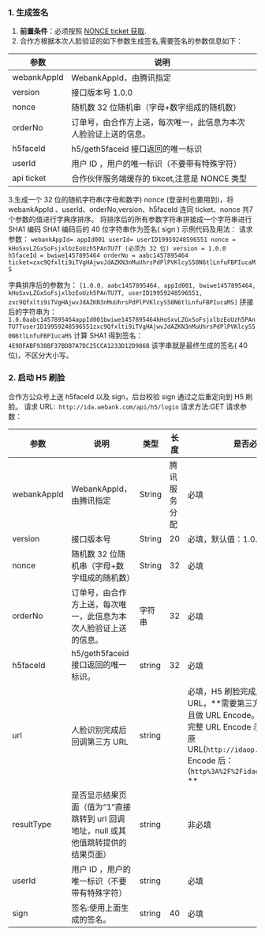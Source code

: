 ### 1. 生成签名 
1. **前置条件**：必须按照 [NONCE ticket 获取](http://tcecqpoc.fsphere.cn/document/product/295/10136).
2. 合作方根据本次人脸验证的如下参数生成签名,需要签名的参数信息如下：

| 参数 | 说明 | 
|---------|---------|
| webankAppId | WebankAppId，由腾讯指定 | 
| version | 接口版本号 1.0.0 | 
| nonce | 随机数  32 位随机串（字母+数字组成的随机数） | 
 | orderNo | 订单号，由合作方上送，每次唯一，此信息为本次人脸验证上送的信息。 | 
| h5faceId | h5/geth5faceid 接口返回的唯一标识 | 
 | userId | 用户 ID ，用户的唯一标识（不要带有特殊字符） | 
| api ticket | 合作伙伴服务端缓存的 tikcet,注意是 NONCE 类型 |

3.生成一个 32 位的随机字符串(字母和数字) nonce (登录时也要用到)，将 webankAppId 、userId、orderNo,version、h5faceId 连同 ticket、nonce 共7个参数的值进行字典序排序。
将排序后的所有参数字符串拼接成一个字符串进行 SHA1 编码
SHA1 编码后的 40 位字符串作为签名( sign )
示例代码及用法：
请求参数：
`webankAppId= appId001
userId= userID19959248596551
nonce = kHoSxvLZGxSoFsjxlbzEoUzh5PAnTU7T (必须为 32 位)
version = 1.0.0
h5faceId = bwiwe1457895464
orderNo = aabc1457895464
ticket=zxc9Qfxlti9iTVgHAjwvJdAZKN3nMuUhrsPdPlPVKlcyS50N6tlLnfuFBPIucaMS`

字典排序后的参数为：
`[1.0.0, aabc1457895464, appId001, bwiwe1457895464, kHoSxvLZGxSoFsjxlbzEoUzh5PAnTU7T, userID19959248596551, zxc9Qfxlti9iTVgHAjwvJdAZKN3nMuUhrsPdPlPVKlcyS50N6tlLnfuFBPIucaMS]`
拼接后的字符串为：
`1.0.0aabc1457895464appId001bwiwe1457895464kHoSxvLZGxSoFsjxlbzEoUzh5PAnTU7TuserID19959248596551zxc9Qfxlti9iTVgHAjwvJdAZKN3nMuUhrsPdPlPVKlcyS50N6tlLnfuFBPIucaMS`
计算 SHA1 得到签名：
`4E9DFABF938BF37BDB7A7DC25CCA1233D12D986B`
该字串就是最终生成的签名( 40 位)，不区分大小写。

### 2. 启动 H5 刷脸

合作方公众号上送 h5faceId 以及 sign，后台校验 sign 通过之后重定向到 H5 刷脸。
请求 URL:` http://ida.webank.com/api/h5/login`
请求方法:GET
请求参数：

| 参数 | 说明 |类型 |长度 | 是否必填 |
|---------|---------|---------|---------|---------|
| webankAppId | WebankAppId，由腾讯指定 | String |腾讯服务分配 |必填 |
| version | 接口版本号 | String |20 |必填，默认值：1.0.0|
| nonce | 随机数  32 位随机串（字母+数字组成的随机数） | String |32 |必填 |
|orderNo | 订单号，由合作方上送，每次唯一，此信息为本次人脸验证上送的信息。 | 字符串 |32 |必填 |
|h5faceId | h5/geth5faceid 接口返回的唯一标识。 | string |32 |必填 |
|url | 人脸识别完成后回调第三方 URL | string | |必填，H5 刷脸完成后的回调 URL，**需要第三方提供完整 URL 且做 URL Encode。<br>完整 URL Encode 示例:<br>原 URL(`http://idaop.webank.com`)<br>Encode 后：<br>(`http%3A%2F%2Fidaop.webank.com`) **|
|resultType | 是否显示结果页面（值为“1”直接跳转到 url 回调地址，null 或其他值跳转提供的结果页面） | string | |非必填 |
|userId | 用户 ID ，用户的唯一标识（不要带有特殊字符） | string | |必填 |
|sign | 签名:使用上面生成的签名。 | string |40 |必填 |
